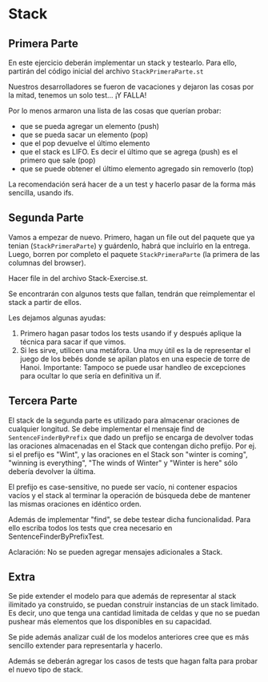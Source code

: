 # Stack

## Primera Parte 

En este ejercicio deberán implementar un stack y testearlo. Para ello, partirán del código inicial del archivo `StackPrimeraParte.st` 

Nuestros desarrolladores se fueron de vacaciones y dejaron las cosas por la mitad, tenemos un solo test... ¡Y FALLA!

Por lo menos armaron una lista de las cosas que querían probar:

- que se pueda agregar un elemento (push)
- que se pueda sacar un elemento (pop)
- que el pop devuelve el último elemento
- que el stack es LIFO. Es decir el último que se agrega (push) es el primero que sale (pop) 
- que se puede obtener el último elemento agregado sin removerlo (top)

La recomendación será hacer de a un test y hacerlo pasar de la forma más sencilla, usando ifs.


## Segunda Parte


Vamos a empezar de nuevo. Primero, hagan un file out del paquete que ya tenian (`StackPrimeraParte`) y guárdenlo, habrá que incluírlo en la entrega. Luego, borren por completo el paquete `StackPrimeraParte` (la primera de las columnas del browser).

Hacer file in del archivo Stack-Exercise.st.

Se encontrarán con algunos tests que fallan, tendrán que reimplementar el stack a partir de ellos. 

Les dejamos algunas ayudas: 

1. Primero hagan pasar todos los tests usando if y después aplique la técnica para sacar if que vimos. 
2. Si les sirve, utilicen una metáfora. Una muy útil es la de representar el juego de los bebés donde se apilan platos en una especie de torre de Hanoi.
Importante: Tampoco se puede usar handleo de excepciones para ocultar lo que sería en definitiva un if.

## Tercera Parte

El stack de la segunda parte es utilizado para almacenar oraciones de cualquier longitud. Se debe implementar el mensaje find de `SentenceFinderByPrefix` que dado un prefijo se encarga de devolver todas las oraciones almacenadas en el Stack que contengan dicho prefijo. Por ej. si el prefijo es "Wint", y las oraciones en el Stack son "winter is coming", "winning is everything", "The winds of Winter" y "Winter is here" sólo debería devolver la última. 

El prefijo es case-sensitive, no puede ser vacío, ni contener espacios vacíos y el stack al terminar la operación de búsqueda debe de mantener las mismas oraciones en idéntico orden. 

Además de implementar "find", se debe testear dicha funcionalidad. Para ello escriba todos los tests que crea necesario en SentenceFinderByPrefixTest.

Aclaración: No se pueden agregar mensajes adicionales a Stack.

## Extra

Se pide extender el modelo para que además de representar al stack ilimitado ya construido, se puedan construir instancias de un stack limitado. Es decir, uno que tenga una cantidad limitada de celdas y que no se puedan pushear más elementos que los disponibles en su capacidad.

Se pide además analizar cuál de los modelos anteriores cree que es más sencillo extender para representarla y hacerlo. 

Además se deberán agregar los casos de tests que hagan falta para probar el nuevo tipo de stack.
